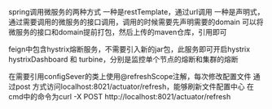 spring调用微服务的两种方式
一种是restTemplate，通过url调用
一种是声明式，通过需要调用的微服务的接口调用，调用的时候需要先声明需要的domain
可以将微服务的接口和domain提前打包，然后上传的maven仓库，引用即可

feign中包含hystrix熔断服务，不需要引入新的jar包，此服务即可开启hystrix
hystrixDashboard 和 turbine，分别是监控单个节点的熔断和集群的熔断

在需要引用configSever的类上使用@refreshScope注解，每次修改配置文件
通过post 方式访问localhost:8021/actuator/refresh，能够刷新文件配置中心
在cmd中的命令为curl -X POST http://localhost:8021/actuator/refresh
